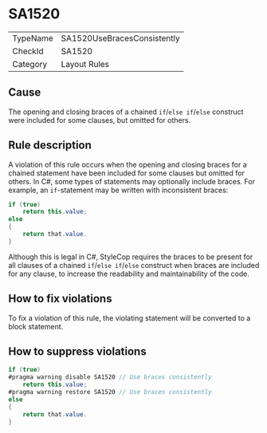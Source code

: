 ﻿# SA1520

<table>
<tr>
  <td>TypeName</td>
  <td>SA1520UseBracesConsistently</td>
</tr>
<tr>
  <td>CheckId</td>
  <td>SA1520</td>
</tr>
<tr>
  <td>Category</td>
  <td>Layout Rules</td>
</tr>
</table>

## Cause

The opening and closing braces of a chained `if`/`else if`/`else` construct were included for some clauses, but
omitted for others.

## Rule description

A violation of this rule occurs when the opening and closing braces for a chained statement have been included
for some clauses but omitted for others. In C#, some types of statements may optionally include braces. For
example, an `if`-statement may be written with inconsistent braces:

```csharp
if (true)
    return this.value;
else
{
    return that.value.
}
```

Although this is legal in C#, StyleCop requires the braces to be present for all clauses of a chained `if`/`else
if`/`else` construct when braces are included for any clause, to increase the readability and maintainability of the
code.

## How to fix violations

To fix a violation of this rule, the violating statement will be converted to a block statement.

## How to suppress violations

```csharp
if (true)
#pragma warning disable SA1520 // Use braces consistently
    return this.value;
#pragma warning restore SA1520 // Use braces consistently
else
{
    return that.value.
}
```

